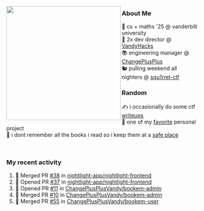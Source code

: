 <!-- 
Hey what are you doing here? 
I admire your curiosity tho
Shoot me an email (zinean00 at gmail dot com)
Let's connect! 
-->

<p float="left">
  <img src='https://imgur.com/nGM66Ev.png' width='300' align="left">
  <p>
    
  <h3>About Me</h3>
  🏫 cs + maths '25 @ vanderbilt university <br>
  🌊 2x dev director @ <a href="https://github.com/vandyhacks">VandyHacks</a> <br>
  📚 engineering manager @ <a href="https://github.com/changeplusplusvandy">ChangePlusPlus<a> <br>
  🐿 pulling weekend all nighters @ <a href="https://github.com/squ1rrel-ctf">squ1rrel-ctf</a> <br>
  
  <h3>Random</h3>
  ✍️ i occasionally do some ctf <a href="https://squ1rrel.dev/author/zineanteoh">writeups</a> <br>
  📱 one of my <a href="https://github.com/zineanteoh/vinkybox-app">favorite</a> personal project<br>
  📖 i dont remember all the books i read so i keep them at a <a href="https://www.goodreads.com/user/show/80901669-zi">safe place</a>
  </p>
  
</p>

<br>
<!-- <i>generated by <a href="https://labs.openai.com/s/0hW1r6PFYo3Zh0a7UoxK2AMp" target="_blank">dall-e 2</a></i> -->

<h3>My recent activity</h3>

<!--START_SECTION:activity-->
1. 🎉 Merged PR [#38](https://github.com/nightlight-app/nightlight-frontend/pull/38) in [nightlight-app/nightlight-frontend](https://github.com/nightlight-app/nightlight-frontend)
2. 💪 Opened PR [#37](https://github.com/nightlight-app/nightlight-frontend/pull/37) in [nightlight-app/nightlight-frontend](https://github.com/nightlight-app/nightlight-frontend)
3. 💪 Opened PR [#11](https://github.com/ChangePlusPlusVandy/bookem-admin/pull/11) in [ChangePlusPlusVandy/bookem-admin](https://github.com/ChangePlusPlusVandy/bookem-admin)
4. 🎉 Merged PR [#10](https://github.com/ChangePlusPlusVandy/bookem-admin/pull/10) in [ChangePlusPlusVandy/bookem-admin](https://github.com/ChangePlusPlusVandy/bookem-admin)
5. 🎉 Merged PR [#55](https://github.com/ChangePlusPlusVandy/bookem-user/pull/55) in [ChangePlusPlusVandy/bookem-user](https://github.com/ChangePlusPlusVandy/bookem-user)
<!--END_SECTION:activity-->
